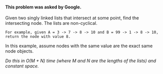 ﻿#### This problem was asked by Google.

Given two singly linked lists that intersect at some point, find the intersecting node. The lists are non-cyclical.

    For example, given A = 3 -> 7 -> 8 -> 10 and B = 99 -> 1 -> 8 -> 10, 
    return the node with value 8.

In this example, assume nodes with the same value are the exact same node objects.

*Do this in O(M + N) time (where M and N are the lengths of the lists) and constant space.*
